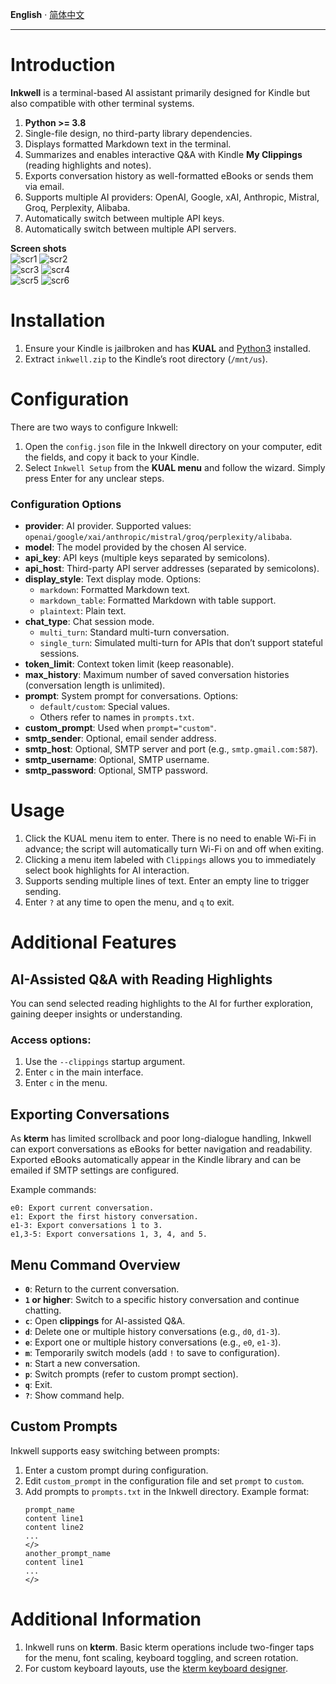 __English__ · [简体中文](readme_zh.md)

---

# Introduction  
**Inkwell** is a terminal-based AI assistant primarily designed for Kindle but also compatible with other terminal systems.  

1. **Python >= 3.8**  
2. Single-file design, no third-party library dependencies.  
3. Displays formatted Markdown text in the terminal.  
4. Summarizes and enables interactive Q&A with Kindle **My Clippings** (reading highlights and notes).  
5. Exports conversation history as well-formatted eBooks or sends them via email.  
6. Supports multiple AI providers: OpenAI, Google, xAI, Anthropic, Mistral, Groq, Perplexity, Alibaba.  
7. Automatically switch between multiple API keys.  
8. Automatically switch between multiple API servers.  



**Screen shots**       
![scr1](pic/scr1.png)  ![scr2](pic/scr2.png)  
![scr3](pic/scr3.png)  ![scr4](pic/scr4.png)  
![scr5](pic/scr5.png)  ![scr6](pic/scr6.png)  



# Installation  
1. Ensure your Kindle is jailbroken and has **KUAL** and [Python3](https://www.mobileread.com/forums/showthread.php?t=225030) installed.  
2. Extract `inkwell.zip` to the Kindle’s root directory (`/mnt/us`).  

# Configuration  
There are two ways to configure Inkwell:  
1. Open the `config.json` file in the Inkwell directory on your computer, edit the fields, and copy it back to your Kindle.  
2. Select `Inkwell Setup` from the **KUAL menu** and follow the wizard. Simply press Enter for any unclear steps.  

### Configuration Options  
- **provider**: AI provider. Supported values: `openai/google/xai/anthropic/mistral/groq/perplexity/alibaba`.  
- **model**: The model provided by the chosen AI service.  
- **api_key**: API keys (multiple keys separated by semicolons).  
- **api_host**: Third-party API server addresses (separated by semicolons).  
- **display_style**: Text display mode. Options:  
  - `markdown`: Formatted Markdown text.  
  - `markdown_table`: Formatted Markdown with table support.  
  - `plaintext`: Plain text.  
- **chat_type**: Chat session mode.  
  - `multi_turn`: Standard multi-turn conversation.  
  - `single_turn`: Simulated multi-turn for APIs that don’t support stateful sessions.  
- **token_limit**: Context token limit (keep reasonable).  
- **max_history**: Maximum number of saved conversation histories (conversation length is unlimited).  
- **prompt**: System prompt for conversations. Options:  
  - `default/custom`: Special values.  
  - Others refer to names in `prompts.txt`.  
- **custom_prompt**: Used when `prompt="custom"`.  
- **smtp_sender**: Optional, email sender address.  
- **smtp_host**: Optional, SMTP server and port (e.g., `smtp.gmail.com:587`).  
- **smtp_username**: Optional, SMTP username.  
- **smtp_password**: Optional, SMTP password.  


# Usage   
1. Click the KUAL menu item to enter. There is no need to enable Wi-Fi in advance; the script will automatically turn Wi-Fi on and off when exiting.   
2. Clicking a menu item labeled with `Clippings` allows you to immediately select book highlights for AI interaction.    
3. Supports sending multiple lines of text. Enter an empty line to trigger sending.   
4. Enter `?` at any time to open the menu, and `q` to exit.   


# Additional Features  

## AI-Assisted Q&A with Reading Highlights  
You can send selected reading highlights to the AI for further exploration, gaining deeper insights or understanding.   
### Access options:  
1. Use the `--clippings` startup argument.  
2. Enter `c` in the main interface.  
3. Enter `c` in the menu.  

## Exporting Conversations  
As **kterm** has limited scrollback and poor long-dialogue handling, Inkwell can export conversations as eBooks for better navigation and readability. Exported eBooks automatically appear in the Kindle library and can be emailed if SMTP settings are configured.  

Example commands:  
```  
e0: Export current conversation.  
e1: Export the first history conversation.  
e1-3: Export conversations 1 to 3.  
e1,3-5: Export conversations 1, 3, 4, and 5.  
```  

## Menu Command Overview  
- **`0`**: Return to the current conversation.  
- **`1` or higher**: Switch to a specific history conversation and continue chatting.  
- **`c`**: Open **clippings** for AI-assisted Q&A.  
- **`d`**: Delete one or multiple history conversations (e.g., `d0`, `d1-3`).  
- **`e`**: Export one or multiple history conversations (e.g., `e0`, `e1-3`).  
- **`m`**: Temporarily switch models (add `!` to save to configuration).  
- **`n`**: Start a new conversation.  
- **`p`**: Switch prompts (refer to custom prompt section).  
- **`q`**: Exit.  
- **`?`**: Show command help.  

## Custom Prompts  
Inkwell supports easy switching between prompts:  
1. Enter a custom prompt during configuration.  
2. Edit `custom_prompt` in the configuration file and set `prompt` to `custom`.  
3. Add prompts to `prompts.txt` in the Inkwell directory. Example format:  
   ```  
   prompt_name  
   content line1  
   content line2  
   ...  
   </>  
   another_prompt_name  
   content line1  
   ...  
   </>  
   ```  

# Additional Information  
1. Inkwell runs on **kterm**. Basic kterm operations include two-finger taps for the menu, font scaling, keyboard toggling, and screen rotation.  
2. For custom keyboard layouts, use the [kterm keyboard designer](https://github.com/cdhigh/kterm_kb_layouter).  
